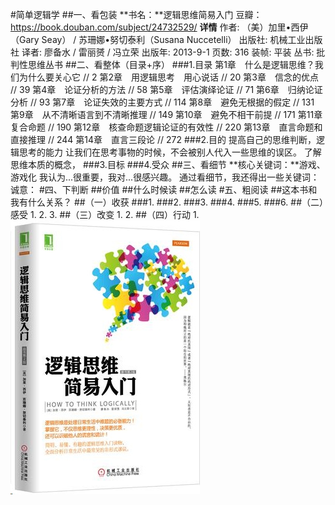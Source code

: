 #简单逻辑学
##一、看包装
**书名：**逻辑思维简易入门
豆瓣：https://book.douban.com/subject/24732529/
**详情**
作者: （美）加里•西伊（Gary Seay） / 苏珊娜•努切泰利（Susana Nuccetelli） 
出版社: 机械工业出版社
译者: 廖备水 / 雷丽赟 / 冯立荣 
出版年: 2013-9-1
页数: 316
装帧: 平装
丛书: 批判性思维丛书
##二、看整体（目录+序）
###1.目录
    第1章　什么是逻辑思维？我们为什么要关心它 // 2
    第2章　用逻辑思考　用心说话 // 20
    第3章　信念的优点 // 39
    第4章　论证分析的方法 // 58
    第5章　评估演绎论证 // 71
    第6章　归纳论证分析 // 93
    第7章　论证失效的主要方式 // 114
    第8章　避免无根据的假定 // 131
    第9章　从不清晰语言到不清晰推理 // 149
    第10章　避免不相干前提 // 171
    第11章　复合命题 // 190
    第12章　核查命题逻辑论证的有效性 // 220
    第13章　直言命题和直接推理 // 244
    第14章　直言三段论 // 272
###2.目的
提高自己的思维判断，逻辑思考的能力
让我们在思考事物的时候，不会被别人代入一些思维的误区。
了解思维本质的概念，
###3.目标
###4.受众
##三、看细节
**核心关键词：**游戏、游戏化
我认为...很重要，我对...很感兴趣。
通过看细节，我还得出一些关键词：
诚意：
#四、下判断
##价值
##什么时候读
##怎么读
#五、粗阅读
##这本书和我有什么关系？
##（一）收获
###1.
###2.
###3.
###4.
###5.
###6.
##（二）感受
1.
2.
3.
##（三）改变
1.
2.
##（四）行动
1.
![](./_image/2017-02-19-11-14-25.jpg)

